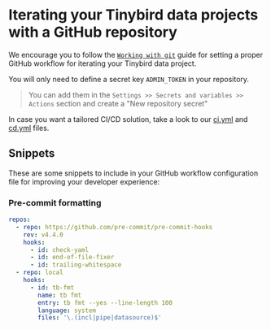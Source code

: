 # Iterating your Tinybird data projects with a GitHub repository

We encourage you to follow the [`Working with git`](working_with_git_guide_url) guide for setting a proper GitHub workflow for iterating your Tinybird data project.

You will only need to define a secret key `ADMIN_TOKEN` in your repository.

> You can add them in the `Settings >> Secrets and variables >> Actions` section and create a "New repository secret" 

In case you want a tailored CI/CD solution, take a look to our [ci.yml](github_ci_file_url) and [cd.yml](github_cd_file_url) files.

## Snippets

These are some snippets to include in your GitHub workflow configuration file for improving your developer experience:

### Pre-commit formatting

```yml
repos:
  - repo: https://github.com/pre-commit/pre-commit-hooks
    rev: v4.4.0
    hooks:
      - id: check-yaml
      - id: end-of-file-fixer
      - id: trailing-whitespace
  - repo: local
    hooks:
      - id: tb-fmt
        name: tb fmt
        entry: tb fmt --yes --line-length 100
        language: system
        files: '\.(incl|pipe|datasource)$'
```

[working_with_git_guide_url]: https://www.tinybird.co/docs/guides/working-with-git.html
[github_ci_file_url]: https://github.com/tinybirdco/ci/blob/main/github/workflows/ci.yml
[github_cd_file_url]: https://github.com/tinybirdco/ci/blob/main/github/workflows/cd.yml